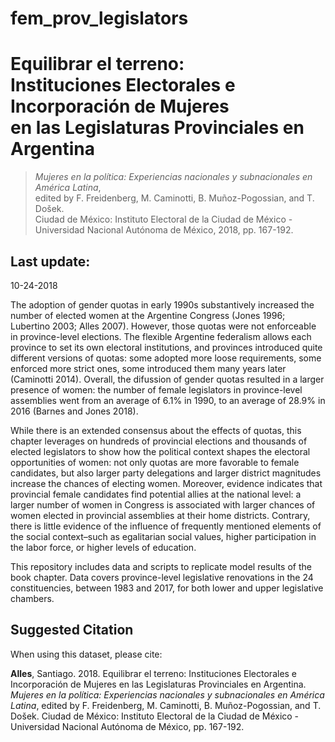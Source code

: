 # fem_prov_legislators
Equilibrar el terreno:<br />Instituciones Electorales e Incorporación de Mujeres<br />en las Legislaturas Provinciales en Argentina
=================================
<blockquote><em>Mujeres en la política: Experiencias nacionales y subnacionales en América Latina</em>,<br />edited by F. Freidenberg, M. Caminotti, B. Muñoz-Pogossian, and T. Došek.<br />Ciudad de México: Instituto Electoral de la Ciudad de México - Universidad Nacional Autónoma de México, 2018, pp. 167-192.</blockquote>

Last update:
------------------
10-24-2018

The adoption of gender quotas in early 1990s substantively increased the number of elected women at the Argentine Congress (Jones 1996; Lubertino 2003; Alles 2007). However, those quotas were not enforceable in province-level elections. The flexible Argentine federalism allows each province to set its own electoral institutions, and provinces introduced quite different versions of quotas: some adopted more loose requirements, some enforced more strict ones, some introduced them many years later (Caminotti 2014). Overall, the difussion of gender quotas resulted in a larger presence of women: the number of female legislators in province-level assemblies went from an average of 6.1% in 1990, to an average of 28.9% in 2016 (Barnes and Jones 2018).

While there is an extended consensus about the effects of quotas, this chapter leverages on hundreds of provincial elections and thousands of elected legislators to show how the political context shapes the electoral opportunities of women: not only quotas are more favorable to female candidates, but also larger party delegations and larger district magnitudes increase the chances of electing women. Moreover, evidence indicates that provincial female candidates find potential allies at the national level: a larger number of women in Congress is associated with larger chances of women elected in provincial assemblies at their home districts. Contrary, there is little evidence of the influence of frequently mentioned elements of the social context–such as egalitarian social values, higher participation in the labor force, or higher levels of education.

This repository includes data and scripts to replicate model results of the book chapter. Data covers province-level legislative renovations in the 24 constituencies, between 1983 and 2017, for both lower and upper legislative chambers.

Suggested Citation
------------------

When using this dataset, please cite:

<b>Alles</b>, Santiago. 2018. Equilibrar el terreno: Instituciones Electorales e Incorporación de Mujeres en las Legislaturas Provinciales en Argentina. <em>Mujeres en la política: Experiencias nacionales y subnacionales en América Latina</em>, edited by F. Freidenberg, M. Caminotti, B. Muñoz-Pogossian, and T. Došek. Ciudad de México: Instituto Electoral de la Ciudad de México - Universidad Nacional Autónoma de México, pp. 167-192.
